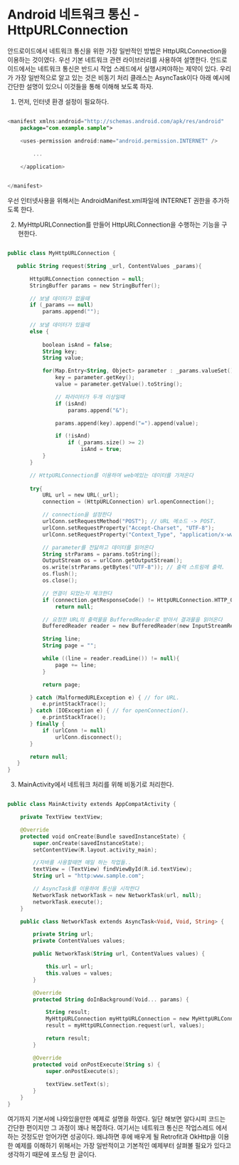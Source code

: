 # Android 네트워크 통신 - HttpURLConnection


안드로이드에서 네트워크 통신을 위한 가장 일반적인 방법은 HttpURLConnection을 이용하는 것이였다. 우선 기본 네트워크 관련 라이브러리를 사용하여 설명한다.
안드로이드에서는 네트워크 통신은 반드시 작업 스레드에서 실행시켜야하는 제약이 있다. 우리가 가장 일반적으로 알고 있는 것은 비동기 처리 클래스는 AsyncTask이다 아래 예시에 간단한 설명이 있으니 이것들을 통해 이해해 보도록 하자.


1) 먼저, 인터넷 환경 설정이 필요하다.

```kotlin

<manifest xmlns:android="http://schemas.android.com/apk/res/android"
    package="com.example.sample">

    <uses-permission android:name="android.permission.INTERNET" />

        ...
        
    </application>


</manifest>

```
    
우선 인터넷사용을 위해서는 AndroidManifest.xml파일에 INTERNET 권한을 추가하도록 한다.


2) MyHttpURLConnection를 만들어 HttpURLConnection을 수행하는 기능을 구현한다.

 ```kotlin
 
public class MyHttpURLConnection {

    public String request(String _url, ContentValues _params){

        HttpURLConnection connection = null;
        StringBuffer params = new StringBuffer();

        // 보낼 데이터가 없을때
        if (_params == null)
            params.append("");
            
        // 보낼 데이터가 있을때
        else {
            
            boolean isAnd = false;
            String key;
            String value;

            for(Map.Entry<String, Object> parameter : _params.valueSet()){
                key = parameter.getKey();
                value = parameter.getValue().toString();

                // 파라미터가 두개 이상일때
                if (isAnd)
                    params.append("&");

                params.append(key).append("=").append(value);

                if (!isAnd)
                    if (_params.size() >= 2)
                        isAnd = true;
            }
        }

        // HttpURLConnection를 이용하여 web에있는 데이터를 가져온다
         
        try{
            URL url = new URL(_url);
            connection = (HttpURLConnection) url.openConnection();

            // connection을 설정한다
            urlConn.setRequestMethod("POST"); // URL 메소드 -> POST.
            urlConn.setRequestProperty("Accept-Charset", "UTF-8");
            urlConn.setRequestProperty("Context_Type", "application/x-www-form-urlencoded;cahrset=UTF-8");

            // parameter를 전닳하고 데이터를 읽어온다
            String strParams = params.toString(); 
            OutputStream os = urlConn.getOutputStream();
            os.write(strParams.getBytes("UTF-8")); // 출력 스트림에 출력.
            os.flush(); 
            os.close(); 

            // 연결이 되었는지 체크한다
            if (connection.getResponseCode() != HttpURLConnection.HTTP_OK)
                return null;

            // 요청한 URL의 출력물을 BufferedReader로 받아서 결과물을 읽어온다
            BufferedReader reader = new BufferedReader(new InputStreamReader(connection.getInputStream(), "UTF-8"));

            String line;
            String page = "";

            while ((line = reader.readLine()) != null){
                page += line;
            }

            return page;

        } catch (MalformedURLException e) { // for URL.
            e.printStackTrace();
        } catch (IOException e) { // for openConnection().
            e.printStackTrace();
        } finally {
            if (urlConn != null)
                urlConn.disconnect();
        }

        return null;
    }
}

```

3)  MainActivity에서 네트워크 처리를 위해 비동기로 처리한다.


```kotlin

public class MainActivity extends AppCompatActivity {

    private TextView textView;

    @Override
    protected void onCreate(Bundle savedInstanceState) {
        super.onCreate(savedInstanceState);
        setContentView(R.layout.activity_main);

        //자바를 사용할때면 매일 하는 작업들..
        textView = (TextView) findViewById(R.id.textView);
        String url = "http:www.sample.com";

        // AsyncTask를 이용하여 통신을 시작한다
        NetworkTask networkTask = new NetworkTask(url, null);
        networkTask.execute();
    }

    public class NetworkTask extends AsyncTask<Void, Void, String> {

        private String url;
        private ContentValues values;

        public NetworkTask(String url, ContentValues values) {

            this.url = url;
            this.values = values;
        }

        @Override
        protected String doInBackground(Void... params) {

            String result;
            MyHttpURLConnection myHttpURLConnection = new MyHttpURLConnection();
            result = myHttpURLConnection.request(url, values); 

            return result;
        }

        @Override
        protected void onPostExecute(String s) {
            super.onPostExecute(s);
            
            textView.setText(s);
        }
    }
}

```

여기까지 기본서에 나와있을만한 예제로 설명을 하였다. 일단 해보면 알다시피 코드는 간단한 편이지만 그 과정이 꽤나 복잡하다. 여기서는 네트워크 통신은 작업스레드 에서 하는 것정도만 얻어가면 성공이다. 왜냐하면 후에 배우게 될 Retrofit과 OkHttp을 이용한 예제를 이해하기 위해서는 가장 일반적이고 기본적인 예제부터 살펴볼 필요가 있다고 생각하기 때문에 포스팅 한 글이다.
